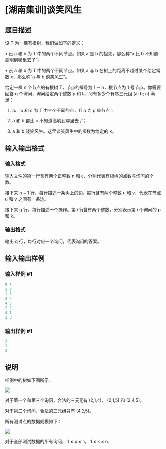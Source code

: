 # [湖南集训]谈笑风生

## 题目描述

设 T 为一棵有根树，我们做如下的定义：

• 设 a 和 b 为 T 中的两个不同节点。如果 a 是 b 的祖先，那么称“a 比 b 不知道高明到哪里去了”。

• 设 a 和 b 为 T 中的两个不同节点。如果 a 与 b 在树上的距离不超过某个给定常数 x，那么称“a 与 b 谈笑风生”。

给定一棵 n 个节点的有根树 T，节点的编号为 1 ∼ n，根节点为 1 号节点。你需要回答 q 个询问，询问给定两个整数 p 和 k，问有多少个有序三元组 (a; b; c) 满足：

1. a、 b 和 c 为 T 中三个不同的点，且 a 为 p 号节点；

2. a 和 b 都比 c 不知道高明到哪里去了；

3. a 和 b 谈笑风生。这里谈笑风生中的常数为给定的 k。

## 输入输出格式

### 输入格式

输入文件的第一行含有两个正整数 n 和 q，分别代表有根树的点数与询问的个数。

接下来 n − 1 行，每行描述一条树上的边。每行含有两个整数 u 和 v，代表在节点 u 和 v 之间有一条边。

接下来 q 行，每行描述一个操作。第 i 行含有两个整数，分别表示第 i 个询问的 p 和 k。

### 输出格式

输出 q 行，每行对应一个询问，代表询问的答案。

## 输入输出样例

### 输入样例 #1

```cpp
5 3
1 2
1 3
2 4
4 5
2 2
4 1
2 3
```


### 输出样例 #1

```cpp
3
1
3
```


## 说明

样例中的树如下图所示：

![](https://cdn.luogu.com.cn/upload/pic/6858.png)

对于第一个和第三个询问，合法的三元组有 (2,1,4)、 (2,1,5) 和 (2,4,5)。

对于第二个询问，合法的三元组只有 (4,2,5)。

所有测试点的数据规模如下：

![](https://cdn.luogu.com.cn/upload/pic/6859.png)

对于全部测试数据的所有询问， 1 ≤ p ≤ n， 1 ≤ k ≤ n.

